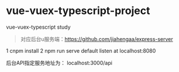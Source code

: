 # vue-vuex-typescript-project
vue-vuex-typescript study 

> 对应后台u服务端：https://github.com/jiahengaa/express-server

1 cnpm install
2 npm run serve 
    default listen at localhost:8080
    
后台API指定服务地址为：
  localhost:3000/api

